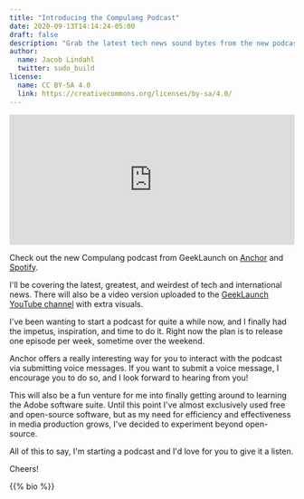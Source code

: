 ```yaml
---
title: "Introducing the Compulang Podcast"
date: 2020-09-13T14:14:24-05:00
draft: false
description: "Grab the latest tech news sound bytes from the new podcast by GeekLaunch"
author:
  name: Jacob Lindahl
  twitter: sudo_build
license:
  name: CC BY-SA 4.0
  link: https://creativecommons.org/licenses/by-sa/4.0/
---
```


<iframe src="https://anchor.fm/compulang/embed" height="230px" width="100%" frameborder="0" scrolling="no"></iframe>

Check out the new Compulang podcast from GeekLaunch on [Anchor](https://anchor.fm/compulang) and [Spotify](https://open.spotify.com/show/1dbAiohaRGky49dv6mdgbH?si=caffaVkVSj66eAozAlqDzA).

I'll be covering the latest, greatest, and weirdest of tech and international news. There will also be a video version uploaded to the [GeekLaunch YouTube channel](https://youtube.com/GeekLaunch?sub_confirmation=1) with extra visuals.

I've been wanting to start a podcast for quite a while now, and I finally had the impetus, inspiration, and time to do it. Right now the plan is to release one episode per week, sometime over the weekend.

Anchor offers a really interesting way for you to interact with the podcast via submitting voice messages. If you want to submit a voice message, I encourage you to do so, and I look forward to hearing from you!

This will also be a fun venture for me into finally getting around to learning the Adobe software suite. Until this point I've almost exclusively used free and open-source software, but as my need for efficiency and effectiveness in media production grows, I've decided to experiment beyond open-source.

All of this to say, I'm starting a podcast and I'd love for you to give it a listen.

Cheers!

{{% bio %}}
